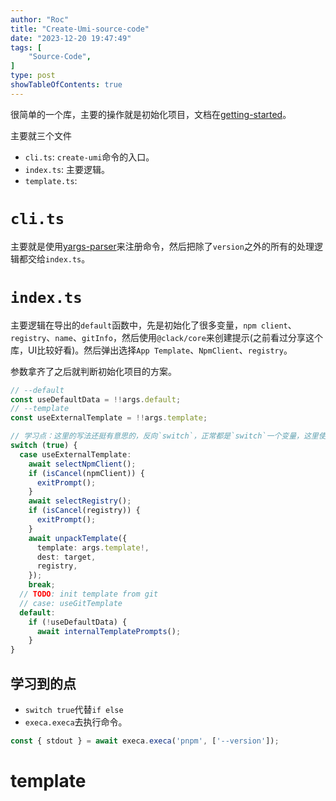 ```yaml
---
author: "Roc"
title: "Create-Umi-source-code"
date: "2023-12-20 19:47:49"
tags: [
    "Source-Code",
]
type: post
showTableOfContents: true
---
```


很简单的一个库，主要的操作就是初始化项目，文档在[getting-started](https://umijs.org/docs/guides/getting-started)。

主要就三个文件

- `cli.ts`: `create-umi`命令的入口。
- `index.ts`: 主要逻辑。
- `template.ts`: 

# `cli.ts`

主要就是使用[yargs-parser](https://github.com/yargs/yargs-parser#readme)来注册命令，然后把除了`version`之外的所有的处理逻辑都交给`index.ts`。

# `index.ts`

主要逻辑在导出的`default`函数中，先是初始化了很多变量，`npm client`、`registry`、`name`、`gitInfo`，然后使用`@clack/core`来创建提示(之前看过分享这个库，UI比较好看)。然后弹出选择`App Template`、`NpmClient`、`registry`。

参数拿齐了之后就判断初始化项目的方案。

```ts
// --default
const useDefaultData = !!args.default;
// --template
const useExternalTemplate = !!args.template;

// 学习点：这里的写法还挺有意思的，反向`switch`，正常都是`switch`一个变量，这里使用`true`的话，就代替了很多的if else，因为这里不可能if return，下面还有要执行的代码。
switch (true) {
  case useExternalTemplate:
    await selectNpmClient();
    if (isCancel(npmClient)) {
      exitPrompt();
    }
    await selectRegistry();
    if (isCancel(registry)) {
      exitPrompt();
    }
    await unpackTemplate({
      template: args.template!,
      dest: target,
      registry,
    });
    break;
  // TODO: init template from git
  // case: useGitTemplate
  default:
    if (!useDefaultData) {
      await internalTemplatePrompts();
    }
}
```

## 学习到的点

- `switch true`代替`if else`
- `execa.execa`去执行命令。

```ts
const { stdout } = await execa.execa('pnpm', ['--version']);
```

# template
